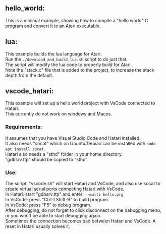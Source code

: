 ## hello_world:
This is a minimal example, showing how to compile a "hello world" C program and convert it to an Atari executable.  

## lua:
This example builds the lua language for Atari.  
Run the `./download_and_build_lua.sh` script to do just that.  
The script will modify the lua code to properly build for Atari.  
Note the "stack.c" file that is added to the project, to increase the stack depth from the default.  

## vscode_hatari:
This example will set up a hello world project with VsCode connected to Hatari.  
This currently do not work on windows and Macos.  
### Requirements:
It assumes that you have Visual Studio Code and Hatari installed.  
It also needs "socat" which on Ubuntu/Debian can be installed with `sudo apt install socat`.  
Hatari also needs a "sthd" folder in your home directory.  
"gdbsrv.ttp" should be copied to "sthd".  
### Use:
The script: "vscode.sh" will start Hatari and VsCode, and also use socat to create virtual serial ports connecting Hatari with VsCode.  
In Hatari: start "gdbsrv.ttp" and enter: `--multi hello.prg`  
In VsCode: press "Ctrl-LShift-B" to build program.  
In VsCode: press "F5" to debug program.  
After debugging, do not forget to click disconnect on the debugging menu, or you won't be able to start debugging again.  
Sometimes the connection becomes bad between Hatari and VsCode. A reset in Hatari usually solves it.  

